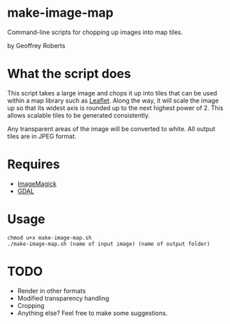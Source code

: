 make-image-map
==============

Command-line scripts for chopping up images into map tiles.

by Geoffrey Roberts

What the script does
====================

This script takes a large image and chops it up into tiles that can be used within a map library such as [Leaflet][leaflet]. Along the way, it will scale the image up so that its widest axis is rounded up to the next highest power of 2. This allows scalable tiles to be generated consistently.

Any transparent areas of the image will be converted to white. All output tiles are in JPEG format.

[leaflet]: http://leafletjs.com

Requires
========

 * [ImageMagick][im]
 * [GDAL][gdal]

[im]: http://www.imagemagick.org/script/index.php
[gdal]: http://www.gdal.org/

Usage
=====

```
chmod u+x make-image-map.sh
./make-image-map.sh (name of input image) (name of output folder)
```

TODO
====

 * Render in other formats
 * Modified transparency handling
 * Cropping
 * Anything else? Feel free to make some suggestions.
